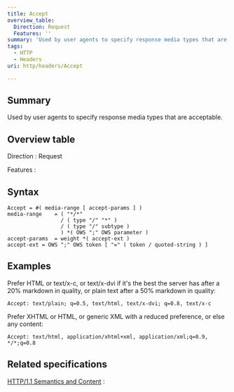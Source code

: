 ```yaml
---
title: Accept
overview_table:
  Direction: Request
  Features: ''
summary: 'Used by user agents to specify response media types that are acceptable.'
tags:
  - HTTP
  - Headers
uri: http/headers/Accept

---
```

## Summary

Used by user agents to specify response media types that are acceptable.

## Overview table

Direction
:   Request

Features
:

## Syntax

    Accept = #( media-range [ accept-params ] )
    media-range    = ( "*/*"
                     / ( type "/" "*" )
                     / ( type "/" subtype )
                     ) *( OWS ";" OWS parameter )
    accept-params  = weight *( accept-ext )
    accept-ext = OWS ";" OWS token [ "=" ( token / quoted-string ) ]

## Examples

Prefer HTML or text/x-c, or text/x-dvi if it's the best the server has after a 20% markdown in quality, or plain text after a 50% markdown in quality:

```
Accept: text/plain; q=0.5, text/html, text/x-dvi; q=0.8, text/x-c
```

Prefer XHTML or HTML, or generic XML with a reduced preference, or else any content:

```
Accept: text/html, application/xhtml+xml, application/xml;q=0.9, */*;q=0.8
```

## Related specifications

[HTTP/1.1 Semantics and Content](http://tools.ietf.org/html/rfc7231#section-5.3.2)
:

